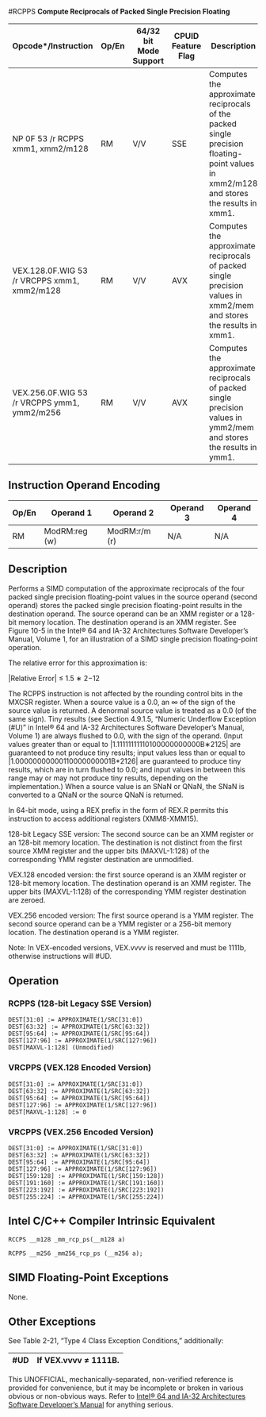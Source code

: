 #RCPPS
**Compute Reciprocals of Packed Single Precision Floating**

| Opcode\*/Instruction                        | Op/En | 64/32 bit Mode Support | CPUID Feature Flag | Description                                                                                                                            |
| ------------------------------------------- | ----- | ---------------------- | ------------------ | -------------------------------------------------------------------------------------------------------------------------------------- |
| NP 0F 53 /r RCPPS xmm1, xmm2/m128           | RM    | V/V                    | SSE                | Computes the approximate reciprocals of the packed single precision floating-point values in xmm2/m128 and stores the results in xmm1. |
| VEX.128.0F.WIG 53 /r VRCPPS xmm1, xmm2/m128 | RM    | V/V                    | AVX                | Computes the approximate reciprocals of packed single precision values in xmm2/mem and stores the results in xmm1.                     |
| VEX.256.0F.WIG 53 /r VRCPPS ymm1, ymm2/m256 | RM    | V/V                    | AVX                | Computes the approximate reciprocals of packed single precision values in ymm2/mem and stores the results in ymm1.                     |

## Instruction Operand Encoding

| Op/En | Operand 1     | Operand 2     | Operand 3 | Operand 4 |
| ----- | ------------- | ------------- | --------- | --------- |
| RM    | ModRM:reg (w) | ModRM:r/m (r) | N/A       | N/A       |

## Description

Performs a SIMD computation of the approximate reciprocals of the four packed single precision floating-point values in the source operand (second operand) stores the packed single precision floating-point results in the destination operand. The source operand can be an XMM register or a 128-bit memory location. The destination operand is an XMM register. See Figure 10-5 in the Intel® 64 and IA-32 Architectures Software Developer’s Manual, Volume 1, for an illustration of a SIMD single precision floating-point operation.

The relative error for this approximation is:

|Relative Error| ≤ 1.5 ∗ 2−12

The RCPPS instruction is not affected by the rounding control bits in the MXCSR register. When a source value is a 0.0, an ∞ of the sign of the source value is returned. A denormal source value is treated as a 0.0 (of the same sign). Tiny results (see Section 4.9.1.5, “Numeric Underflow Exception (#​U)” in Intel® 64 and IA-32 Architectures Software Developer’s Manual, Volume 1) are always flushed to 0.0, with the sign of the operand. (Input values greater than or equal to |1.11111111110100000000000B∗2125| are guaranteed to not produce tiny results; input values less than or equal to |1.00000000000110000000001B\*2126| are guaranteed to produce tiny results, which are in turn flushed to 0.0; and input values in between this range may or may not produce tiny results, depending on the implementation.) When a source value is an SNaN or QNaN, the SNaN is converted to a QNaN or the source QNaN is returned.

In 64-bit mode, using a REX prefix in the form of REX.R permits this instruction to access additional registers (XMM8-XMM15).

128-bit Legacy SSE version: The second source can be an XMM register or an 128-bit memory location. The destination is not distinct from the first source XMM register and the upper bits (MAXVL-1:128) of the corresponding YMM register destination are unmodified.

VEX.128 encoded version: the first source operand is an XMM register or 128-bit memory location. The destination operand is an XMM register. The upper bits (MAXVL-1:128) of the corresponding YMM register destination are zeroed.

VEX.256 encoded version: The first source operand is a YMM register. The second source operand can be a YMM register or a 256-bit memory location. The destination operand is a YMM register.

Note: In VEX-encoded versions, VEX.vvvv is reserved and must be 1111b, otherwise instructions will #​​​UD.

## Operation

### RCPPS (128-bit Legacy SSE Version)

```
DEST[31:0] := APPROXIMATE(1/SRC[31:0])
DEST[63:32] := APPROXIMATE(1/SRC[63:32])
DEST[95:64] := APPROXIMATE(1/SRC[95:64])
DEST[127:96] := APPROXIMATE(1/SRC[127:96])
DEST[MAXVL-1:128] (Unmodified)

```

### VRCPPS (VEX.128 Encoded Version)

```
DEST[31:0] := APPROXIMATE(1/SRC[31:0])
DEST[63:32] := APPROXIMATE(1/SRC[63:32])
DEST[95:64] := APPROXIMATE(1/SRC[95:64])
DEST[127:96] := APPROXIMATE(1/SRC[127:96])
DEST[MAXVL-1:128] := 0

```

### VRCPPS (VEX.256 Encoded Version)

```
DEST[31:0] := APPROXIMATE(1/SRC[31:0])
DEST[63:32] := APPROXIMATE(1/SRC[63:32])
DEST[95:64] := APPROXIMATE(1/SRC[95:64])
DEST[127:96] := APPROXIMATE(1/SRC[127:96])
DEST[159:128] := APPROXIMATE(1/SRC[159:128])
DEST[191:160] := APPROXIMATE(1/SRC[191:160])
DEST[223:192] := APPROXIMATE(1/SRC[223:192])
DEST[255:224] := APPROXIMATE(1/SRC[255:224])

```

## Intel C/C++ Compiler Intrinsic Equivalent

```
RCCPS __m128 _mm_rcp_ps(__m128 a)

```

```
RCPPS __m256 _mm256_rcp_ps (__m256 a);

```

## SIMD Floating-Point Exceptions

None.

## Other Exceptions

See Table 2-21, “Type 4 Class Exception Conditions,” additionally:

| #​​​UD | If VEX.vvvv ≠ 1111B. |
| ------ | -------------------- |

This UNOFFICIAL, mechanically-separated, non-verified reference is provided for convenience, but it may be
incomplete or broken in various obvious or non-obvious
ways. Refer to [Intel® 64 and IA-32 Architectures Software Developer’s Manual](https://software.intel.com/en-us/download/intel-64-and-ia-32-architectures-sdm-combined-volumes-1-2a-2b-2c-2d-3a-3b-3c-3d-and-4) for anything serious.
